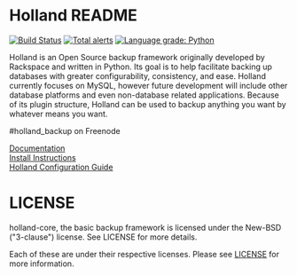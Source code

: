Holland README
==============

[![Build Status](https://jenkins.hollandbackup.org/buildStatus/icon?job=holland%2Fmaster)](https://jenkins.hollandbackup.org/job/holland/job/master/)
[![Total alerts](https://img.shields.io/lgtm/alerts/g/holland-backup/holland.svg?logo=lgtm&logoWidth=18)](https://lgtm.com/projects/g/holland-backup/holland/alerts/)
[![Language grade: Python](https://img.shields.io/lgtm/grade/python/g/holland-backup/holland.svg?logo=lgtm&logoWidth=18)](https://lgtm.com/projects/g/holland-backup/holland/context:python)


Holland is an Open Source backup framework originally developed by Rackspace and written in Python. Its goal is to help facilitate backing up databases with greater configurability, consistency, and ease. Holland currently focuses on MySQL, however future development will include other database platforms and even non-database related applications. Because of its plugin structure, Holland can be used to backup anything you want by whatever means you want.

#holland_backup on Freenode

[Documentation](https://docs.hollandbackup.org)  
[Install Instructions](INSTALL.md)  
[Holland Configuration Guide](CONFIG.md)  


LICENSE
=======
holland-core, the basic backup framework is licensed
under the New-BSD ("3-clause") license.  See LICENSE
for more details.

Each of these are under their respective licenses.
Please see [LICENSE](LICENSE) for more information.
